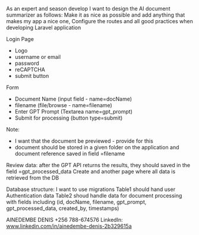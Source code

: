 As an expert and season develop I want to design the AI document summarizer as follows: 
Make it as nice as possible and add anything that makes my app a nice one, 
Configure the routes and all good practices when developing Laravel application

Login Page
- Logo
- username or email
- password
- reCAPTCHA
- submit button

Form
- Document Name (input field - name=docName)
- filename (file/browse - name=filename)
- Enter GPT Prompt (Textarea name=gpt_prompt)
- Submit for processing (button type=submit)

Note: 
- I want that the document be previewed - provide for this
- document should be stored in a given folder on the application and document reference saved in field =filename

Review data:
after the GPT API returns the results, they should saved in the field =gpt_processed_data
Create and another page where all data is retrieved from the DB

Database structure: I want to use migrations 
Table1 should hand user Authentication data
Table2 shoud handle data for document processing with fields including (id, docName, filename, gpt_prompt, gpt_processed_data, created_by, timestamps)


AINEDEMBE DENIS
+256 788-674576
LinkedIn: www.linkedin.com/in/ainedembe-denis-2b329615a